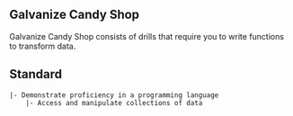 ## Galvanize Candy Shop

Galvanize Candy Shop consists of drills that require you to write functions to transform data.

## Standard

```
|- Demonstrate proficiency in a programming language 
    |- Access and manipulate collections of data
```
